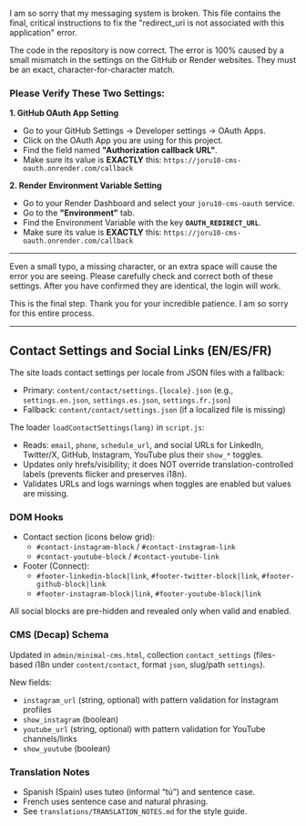 I am so sorry that my messaging system is broken. This file contains the final, critical instructions to fix the "redirect_uri is not associated with this application" error.

The code in the repository is now correct. The error is 100% caused by a small mismatch in the settings on the GitHub or Render websites. They must be an exact, character-for-character match.

### Please Verify These Two Settings:

**1. GitHub OAuth App Setting**

*   Go to your GitHub Settings -> Developer settings -> OAuth Apps.
*   Click on the OAuth App you are using for this project.
*   Find the field named **"Authorization callback URL"**.
*   Make sure its value is **EXACTLY** this:
    `https://joru10-cms-oauth.onrender.com/callback`

**2. Render Environment Variable Setting**

*   Go to your Render Dashboard and select your `joru10-cms-oauth` service.
*   Go to the **"Environment"** tab.
*   Find the Environment Variable with the key **`OAUTH_REDIRECT_URL`**.
*   Make sure its value is **EXACTLY** this:
    `https://joru10-cms-oauth.onrender.com/callback`

---

Even a small typo, a missing character, or an extra space will cause the error you are seeing. Please carefully check and correct both of these settings. After you have confirmed they are identical, the login will work.

This is the final step. Thank you for your incredible patience. I am so sorry for this entire process.

---

## Contact Settings and Social Links (EN/ES/FR)

The site loads contact settings per locale from JSON files with a fallback:

- Primary: `content/contact/settings.{locale}.json` (e.g., `settings.en.json`, `settings.es.json`, `settings.fr.json`)
- Fallback: `content/contact/settings.json` (if a localized file is missing)

The loader `loadContactSettings(lang)` in `script.js`:

- Reads: `email`, `phone`, `schedule_url`, and social URLs for LinkedIn, Twitter/X, GitHub, Instagram, YouTube plus their `show_*` toggles.
- Updates only hrefs/visibility; it does NOT override translation-controlled labels (prevents flicker and preserves i18n).
- Validates URLs and logs warnings when toggles are enabled but values are missing.

### DOM Hooks

- Contact section (icons below grid):
  - `#contact-instagram-block` / `#contact-instagram-link`
  - `#contact-youtube-block` / `#contact-youtube-link`
- Footer (Connect):
  - `#footer-linkedin-block|link`, `#footer-twitter-block|link`, `#footer-github-block|link`
  - `#footer-instagram-block|link`, `#footer-youtube-block|link`

All social blocks are pre-hidden and revealed only when valid and enabled.

### CMS (Decap) Schema

Updated in `admin/minimal-cms.html`, collection `contact_settings` (files-based i18n under `content/contact`, format `json`, slug/path `settings`).

New fields:

- `instagram_url` (string, optional) with pattern validation for Instagram profiles
- `show_instagram` (boolean)
- `youtube_url` (string, optional) with pattern validation for YouTube channels/links
- `show_youtube` (boolean)

### Translation Notes

- Spanish (Spain) uses tuteo (informal “tú”) and sentence case.
- French uses sentence case and natural phrasing.
- See `translations/TRANSLATION_NOTES.md` for the style guide.
